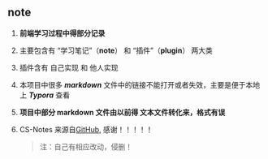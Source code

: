 ## note
1. **前端学习过程中得部分记录**

2. 主要包含有 “学习笔记”（**note**） 和 “插件”（**plugin**） 两大类

3. 插件含有 自己实现 和 他人实现

4. 本项目中很多 ***markdown*** 文件中的链接不能打开或者失效，主要是便于本地上 ***Typora*** 查看

5. **项目中部分 markdown 文件由以前得 文本文件转化来，格式有误**

6. CS-Notes 来源自[GitHub](https://github.com/CyC2018/CS-Notes), 感谢！！！！！

   > 注：自己有相应改动，侵删！

